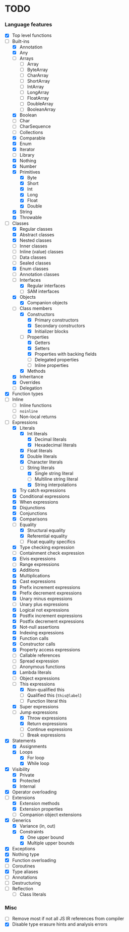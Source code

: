 # TODO

### Language features
- [x] Top level functions
- [ ] Built-ins
  - [x] Annotation
  - [x] Any
  - [ ] Arrays
    - [ ] Array
    - [ ] ByteArray
    - [ ] CharArray
    - [ ] ShortArray
    - [ ] IntArray
    - [ ] LongArray
    - [ ] FloatArray
    - [ ] DoubleArray
    - [ ] BooleanArray
  - [x] Boolean
  - [ ] Char
  - [ ] CharSequence
  - [ ] Collections
  - [x] Comparable
  - [x] Enum
  - [x] Iterator
  - [ ] Library
  - [x] Nothing
  - [x] Number
  - [x] Primitives
    - [x] Byte
    - [x] Short
    - [x] Int
    - [x] Long
    - [x] Float
    - [x] Double
  - [x] String
  - [x] Throwable
- [ ] Classes
  - [x] Regular classes
  - [x] Abstract classes
  - [x] Nested classes
  - [ ] Inner classes
  - [ ] Inline (value) classes
  - [ ] Data classes
  - [ ] Sealed classes
  - [x] Enum classes
  - [ ] Annotation classes
  - [ ] Interfaces
    - [x] Regular interfaces
    - [ ] SAM interfaces
  - [x] Objects
    - [x] Companion objects
  - [ ] Class members
    - [x] Constructors
      - [x] Primary constructors
      - [x] Secondary constructors
      - [x] Initializer blocks
    - [ ] Properties
      - [x] Getters
      - [x] Setters
      - [x] Properties with backing fields
      - [ ] Delegated properties
      - [ ] Inline properties
    - [x] Methods
  - [x] Inheritance
  - [x] Overrides
  - [ ] Delegation
- [x] Function types
- [ ] Inline
  - [ ] Inline functions
  - [ ] `noinline`
  - [ ] Non-local returns
- [ ] Expressions
  - [x] Literals
    - [x] Int literals
      - [x] Decimal literals
      - [x] Hexadecimal literals
    - [x] Float literals
    - [x] Double literals
    - [x] Character literals
    - [ ] String literals
      - [x] Single string literal
      - [ ] Multiline string literal
      - [x] String interpolations
  - [x] Try catch expressions
  - [x] Conditional expressions
  - [x] When expressions
  - [x] Disjunctions
  - [x] Conjunctions
  - [x] Comparisons
  - [ ] Equality
    - [x] Structural equality
    - [x] Referential equality
    - [ ] Float equality specifics
  - [x] Type checking expression
  - [ ] Containment check expression
  - [x] Elvis expressions
  - [ ] Range expressions
  - [x] Additions
  - [x] Multiplications
  - [x] Cast expressions
  - [x] Prefix increment expressions
  - [x] Prefix decrement expressions
  - [x] Unary minus expressions
  - [ ] Unary plus expressions
  - [x] Logical not expressions
  - [x] Postfix increment expressions
  - [x] Postfix decrement expressions
  - [x] Not-null assertions
  - [x] Indexing expressions
  - [x] Function calls
  - [x] Constructor calls
  - [x] Property access expressions
  - [ ] Callable references
  - [ ] Spread expression
  - [ ] Anonymous functions
  - [x] Lambda literals
  - [ ] Object expressions
  - [ ] This expressions
    - [x] Non-qualified this
    - [ ] Qualified this (`this@label`)
    - [ ] Function literal this
  - [x] Super expressions
  - [ ] Jump expressions
    - [x] Throw expressions
    - [x] Return expressions
    - [ ] Continue expressions
    - [ ] Break expressions
- [x] Statements
  - [x] Assignments
  - [x] Loops
    - [x] For loop
    - [x] While loop
- [x] Visibility
  - [x] Private
  - [x] Protected
  - [x] Internal
- [x] Operator overloading
- [ ] Extensions
    - [x] Extension methods
    - [x] Extension properties
    - [ ] Companion object extensions
- [x] Generics
  - [x] Variance (in, out)
  - [x] Constraints
    - [x] One upper bound
    - [x] Multiple upper bounds
- [x] Exceptions
- [x] Nothing type
- [x] Function overloading
- [ ] Coroutines
- [x] Type aliases
- [ ] Annotations
- [ ] Destructuring
- [ ] Reflection
  - [ ] Class literals

### Misc
- [ ] Remove most if not all JS IR references from compiler
- [x] Disable type erasure hints and analysis errors
